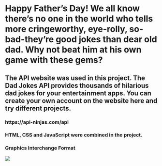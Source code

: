 <h1>Happy Father’s Day! We all know there’s no one in the world who tells more cringeworthy, eye-rolly, so-bad-they’re good jokes than dear old dad. Why not beat him at his own game with these gems?</h1>

<h2>The API website was used in this project. The Dad Jokes API provides thousands of hilarious dad jokes for your entertainment apps. You can create your own account on the website here and try different projects.</h2>

<h3>https://api-ninjas.com/api</h3>

<h3>HTML, CSS and JavaScript were combined in the project.</h3>

<h3>Graphics Interchange Format</h3>

![](Dad.gif)
